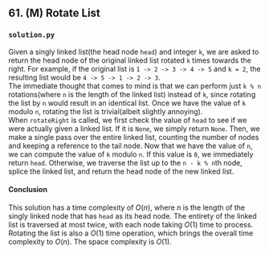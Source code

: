 ## 61. (M) Rotate List

### `solution.py`
Given a singly linked list(the head node `head`) and integer `k`, we are asked to return the head node of the original linked list rotated `k` times towards the right. For example, if the original list is `1 -> 2 -> 3 -> 4 -> 5` and `k = 2`, the resulting list would be `4 -> 5 -> 1 -> 2 -> 3`.  
The immediate thought that comes to mind is that we can perform just `k % n` rotations(where `n` is the length of the linked list) instead of `k`, since rotating the list by `n` would result in an identical list. Once we have the value of `k` modulo `n`, rotating the list is trivial(albeit slightly annoying).  
When `rotateRight` is called, we first check the value of `head` to see if we were actually given a linked list. If it is `None`, we simply return `None`. Then, we make a single pass over the entire linked list, counting the number of nodes and keeping a reference to the tail node. Now that we have the value of `n`, we can compute the value of `k` modulo `n`. If this value is `0`, we immediately return `head`. Otherwise, we traverse the list up to the `n - k % n`th node, splice the linked list, and return the head node of the new linked list.  

#### Conclusion
This solution has a time complexity of $O(n)$, where $n$ is the length of the singly linked node that has `head` as its head node. The entirety of the linked list is traversed at most twice, with each node taking $O(1)$ time to process. Rotating the list is also a $O(1)$ time operation, which brings the overall time complexity to $O(n)$. The space complexity is $O(1)$.  
  

